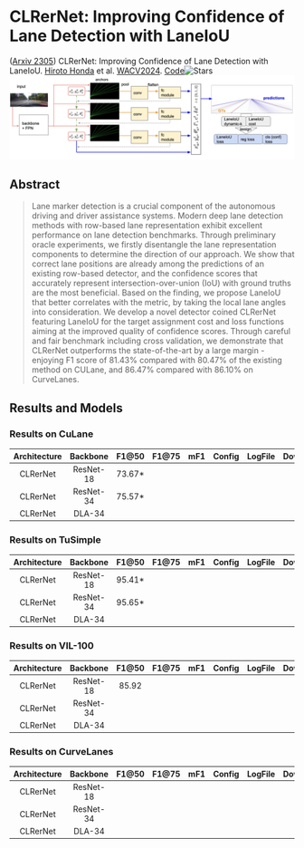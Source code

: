 # CLRerNet: Improving Confidence of Lane Detection with LaneIoU

([Arxiv 2305](https://arxiv.org/abs/2305.08366)) CLRerNet: Improving Confidence of Lane Detection with LaneIoU. [Hiroto Honda](https://dblp.uni-trier.de/pid/20/8792.html) et al. [WACV2024](https://doi.org/10.1109/WACV57701.2024.00121). [Code](https://github.com/hirotomusiker/CLRerNet)![Stars](https://img.shields.io/github/stars/hirotomusiker/CLRerNet)
![img](../_base_/figures/clrernet.jpg)

## Abstract

> Lane marker detection is a crucial component of the autonomous driving and driver assistance systems. Modern deep lane detection methods with row-based lane representation exhibit excellent performance on lane detection benchmarks. Through preliminary oracle experiments, we firstly disentangle the lane representation components to determine the direction of our approach. We show that correct lane positions are already among the predictions of an existing row-based detector, and the confidence scores that accurately represent intersection-over-union (IoU) with ground truths are the most beneficial. Based on the finding, we propose LaneIoU that better correlates with the metric, by taking the local lane angles into consideration. We develop a novel detector coined CLRerNet featuring LaneIoU for the target assignment cost and loss functions aiming at the improved quality of confidence scores. Through careful and fair benchmark including cross validation, we demonstrate that CLRerNet outperforms the state-of-the-art by a large margin - enjoying F1 score of 81.43% compared with 80.47% of the existing method on CULane, and 86.47% compared with 86.10% on CurveLanes.

## Results and Models

### Results on CuLane

| Architecture | Backbone | F1@50 | F1@75 | mF1 | Config | LogFile | Download |
| :----------: | :-------: | :----: | ----- | --- | ------ | ------- | -------- |
|   CLRerNet   | ResNet-18 | 73.67* |       |     |        |         |          |
|   CLRerNet   | ResNet-34 | 75.57* |       |     |        |         |          |
|   CLRerNet   |  DLA-34  |        |       |     |        |         |          |

### Results on TuSimple

| Architecture | Backbone | F1@50 | F1@75 | mF1 | Config | LogFile | Download |
| :----------: | :-------: | :----: | ----- | --- | ------ | ------- | -------- |
|   CLRerNet   | ResNet-18 | 95.41* |       |     |        |         |          |
|   CLRerNet   | ResNet-34 | 95.65* |       |     |        |         |          |
|   CLRerNet   |  DLA-34  |        |       |     |        |         |          |

### Results on VIL-100

| Architecture | Backbone | F1@50 | F1@75 | mF1 | Config | LogFile | Download |
| :----------: | :-------: | :---: | ----- | --- | ------ | ------- | :------: |
|   CLRerNet   | ResNet-18 | 85.92 |       |     |        |         |          |
|   CLRerNet   | ResNet-34 |      |       |     |        |         |          |
|   CLRerNet   |  DLA-34  |      |       |     |        |         |          |

### Results on CurveLanes

| Architecture | Backbone | F1@50 | F1@75 | mF1 | Config | LogFile | Download |
| :----------: | :-------: | ----- | ----- | --- | ------ | ------- | -------- |
|   CLRerNet   | ResNet-18 |       |       |     |        |         |          |
|   CLRerNet   | ResNet-34 |       |       |     |        |         |          |
|   CLRerNet   |  DLA-34  |       |       |     |        |         |          |
